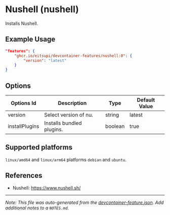 
# Nushell (nushell)

Installs Nushell.

## Example Usage

```json
"features": {
    "ghcr.io/eitsupi/devcontainer-features/nushell:0": {
        "version": "latest"
    }
}
```

## Options

| Options Id | Description | Type | Default Value |
|-----|-----|-----|-----|
| version | Select version of nu. | string | latest |
| installPlugins | Installs bundled plugins. | boolean | true |

<!-- markdownlint-disable MD041 -->

## Supported platforms

`linux/amd64` and `linux/arm64` platforms `debian` and `ubuntu`.

## References

- Nushell: <https://www.nushell.sh/>


---

_Note: This file was auto-generated from the [devcontainer-feature.json](https://github.com/eitsupi/devcontainer-features/blob/main/src/nushell/devcontainer-feature.json).  Add additional notes to a `NOTES.md`._
